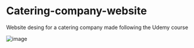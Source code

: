 # Catering-company-website

Website desing for a catering company made following the Udemy course 

![image](https://user-images.githubusercontent.com/63716538/225373985-5b8d0135-48c2-4ae2-8491-73ad75ea40ca.png)
